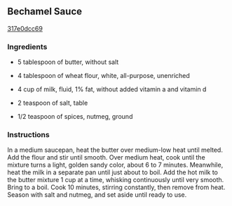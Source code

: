 ## Bechamel Sauce

[317e0dcc69](http://www.foodnetwork.com/recipes/mario-batali/bechamel-sauce-recipe.html)

### Ingredients

 - 5 tablespoon of butter, without salt

 - 4 tablespoon of wheat flour, white, all-purpose, unenriched

 - 4 cup of milk, fluid, 1% fat, without added vitamin a and vitamin d

 - 2 teaspoon of salt, table

 - 1/2 teaspoon of spices, nutmeg, ground

### Instructions

In a medium saucepan, heat the butter over medium-low heat until melted. Add the flour and stir until smooth. Over medium heat, cook until the mixture turns a light, golden sandy color, about 6 to 7 minutes. Meanwhile, heat the milk in a separate pan until just about to boil. Add the hot milk to the butter mixture 1 cup at a time, whisking continuously until very smooth. Bring to a boil. Cook 10 minutes, stirring constantly, then remove from heat. Season with salt and nutmeg, and set aside until ready to use.